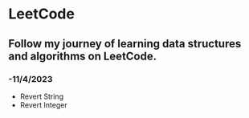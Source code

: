 # LeetCode
## Follow my journey of learning data structures and algorithms on LeetCode.
### -11/4/2023
- Revert String
- Revert Integer
